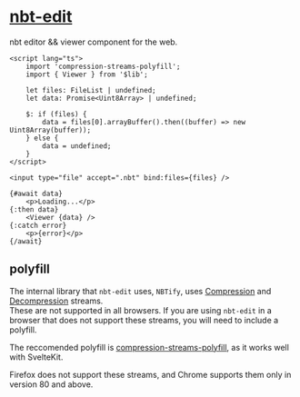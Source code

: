 # [nbt-edit](https://minecraft-manipulator.github.io/nbt-edit)

nbt editor &amp;&amp; viewer component for the web.

```svelte
<script lang="ts">
	import 'compression-streams-polyfill';
	import { Viewer } from '$lib';

    let files: FileList | undefined;
    let data: Promise<Uint8Array> | undefined;

    $: if (files) {
        data = files[0].arrayBuffer().then((buffer) => new Uint8Array(buffer));
    } else {
        data = undefined;
    }
</script>

<input type="file" accept=".nbt" bind:files={files} />

{#await data}
    <p>Loading...</p>
{:then data}
    <Viewer {data} />
{:catch error}
    <p>{error}</p>
{/await}
```

## polyfill

The internal library that `nbt-edit` uses, `NBTify`, uses [Compression](https://developer.mozilla.org/en-US/docs/Web/API/CompressionStream) and [Decompression](https://developer.mozilla.org/en-US/docs/Web/API/DecompressionStream) streams.\
These are not supported in all browsers. If you are using `nbt-edit` in a browser that does not support these streams, you will need to include a polyfill.

The reccomended polyfill is [compression-streams-polyfill](https://github.com/101arrowz/compression-streams-polyfill), as it works well with SvelteKit.

Firefox does not support these streams, and Chrome supports them only in version 80 and above.